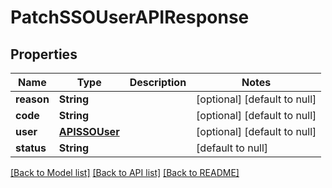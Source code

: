 # PatchSSOUserAPIResponse
## Properties

| Name | Type | Description | Notes |
|------------ | ------------- | ------------- | -------------|
| **reason** | **String** |  | [optional] [default to null] |
| **code** | **String** |  | [optional] [default to null] |
| **user** | [**APISSOUser**](APISSOUser.md) |  | [optional] [default to null] |
| **status** | **String** |  | [default to null] |

[[Back to Model list]](../README.md#documentation-for-models) [[Back to API list]](../README.md#documentation-for-api-endpoints) [[Back to README]](../README.md)

